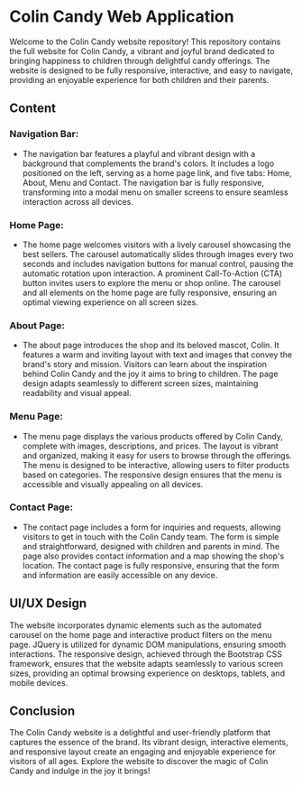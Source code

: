 # Colin Candy Web Application

Welcome to the Colin Candy website repository! This repository contains the full website for Colin Candy, a vibrant and joyful brand dedicated to bringing happiness to children through delightful candy offerings. The website is designed to be fully responsive, interactive, and easy to navigate, providing an enjoyable experience for both children and their parents.

## Content

### Navigation Bar:

- The navigation bar features a playful and vibrant design with a background that complements the brand's colors. It includes a logo positioned on the left, serving as a home page link, and five tabs: Home, About, Menu and Contact. The navigation bar is fully responsive, transforming into a modal menu on smaller screens to ensure seamless interaction across all devices.

### Home Page:

- The home page welcomes visitors with a lively carousel showcasing the best sellers. The carousel automatically slides through images every two seconds and includes navigation buttons for manual control, pausing the automatic rotation upon interaction. A prominent Call-To-Action (CTA) button invites users to explore the menu or shop online. The carousel and all elements on the home page are fully responsive, ensuring an optimal viewing experience on all screen sizes.

### About Page:

- The about page introduces the shop and its beloved mascot, Colin. It features a warm and inviting layout with text and images that convey the brand's story and mission. Visitors can learn about the inspiration behind Colin Candy and the joy it aims to bring to children. The page design adapts seamlessly to different screen sizes, maintaining readability and visual appeal.

### Menu Page:

- The menu page displays the various products offered by Colin Candy, complete with images, descriptions, and prices. The layout is vibrant and organized, making it easy for users to browse through the offerings. The menu is designed to be interactive, allowing users to filter products based on categories. The responsive design ensures that the menu is accessible and visually appealing on all devices.

### Contact Page:

- The contact page includes a form for inquiries and requests, allowing visitors to get in touch with the Colin Candy team. The form is simple and straightforward, designed with children and parents in mind. The page also provides contact information and a map showing the shop's location. The contact page is fully responsive, ensuring that the form and information are easily accessible on any device.

## UI/UX Design

The website incorporates dynamic elements such as the automated carousel on the home page and interactive product filters on the menu page. JQuery is utilized for dynamic DOM manipulations, ensuring smooth interactions. The responsive design, achieved through the Bootstrap CSS framework, ensures that the website adapts seamlessly to various screen sizes, providing an optimal browsing experience on desktops, tablets, and mobile devices.

## Conclusion

The Colin Candy website is a delightful and user-friendly platform that captures the essence of the brand. Its vibrant design, interactive elements, and responsive layout create an engaging and enjoyable experience for visitors of all ages. Explore the website to discover the magic of Colin Candy and indulge in the joy it brings!
